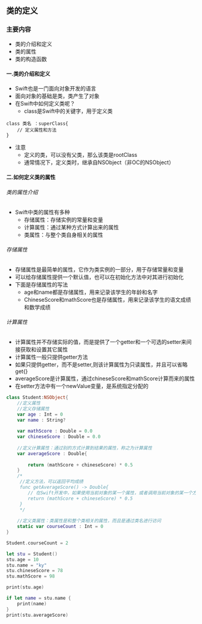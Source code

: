## 类的定义

### 主要内容

- 类的介绍和定义
- 类的属性
- 类的构造函数

#### 一.类的介绍和定义

- Swift也是一门面向对象开发的语言
- 面向对象的基础是类，类产生了对象
- 在Swift中如何定义类呢？
  - class是Swift中的关键字，用于定义类

```
class 类名 ：superClass{
	// 定义属性和方法
}
```

- 注意
  - 定义的类，可以没有父类，那么该类是rootClass
  - 通常情况下，定义类时，继承自NSObject（非OC的NSObject）

#### 二.如何定义类的属性

###### 类的属性介绍

- Swift中类的属性有多种
  - 存储属性：存储实例的常量和变量
  - 计算属性：通过某种方式计算出来的属性
  - 类属性：与整个类自身相关的属性

###### 存储属性

- 存储属性是最简单的属性，它作为类实例的一部分，用于存储常量和变量
- 可以给存储属性提供一个默认值，也可以在初始化方法中对其进行初始化
- 下面是存储属性的写法
  - age和name都是存储属性，用来记录该学生的年龄和名字
  - ChineseScore和mathScore也是存储属性，用来记录该学生的语文成绩和数学成绩

###### 计算属性

- 计算属性并不存储实际的值，而是提供了一个getter和一个可选的setter来间接获取和设置其它属性
- 计算属性一般只提供getter方法
- 如果只提供getter，而不是setter,则该计算属性为只读属性，并且可以省略get{}
- averageScore是计算属性，通过chineseScore和mathScore计算而来的属性
- 在setter方法中有一个newValue变量，是系统指定分配的

```swift
class Student:NSObject{
    //定义属性
    //定义存储属性
    var age : Int = 0
    var name : String?
    
    var mathScore : Double = 0.0
    var chineseScore : Double = 0.0
    
    //定义计算属性：通过别的方式计算到结果的属性，称之为计算属性
    var averageScore : Double{
      
        return (mathScore + chineseScore) * 0.5
    }
    /*
     //定义方法，可以返回平均成绩
     func getAverageScore() -> Double{
        // 在Swift开发中，如果使用当前对象的某一个属性，或者调用当前对象的某一个方法时，可以直接使用，不需要加self
        return (mathScore + chineseScore) * 0.5
     }
     */
    
    //定义类属性：类属性是和整个类相关的属性，而且是通过类名进行访问
    static var courseCount : Int = 0
}

Student.courseCount = 2

let stu = Student()
stu.age = 10
stu.name = "ky"
stu.chineseScore = 78
stu.mathScore = 98

print(stu.age)

if let name = stu.name {
    print(name)
}
print(stu.averageScore)
```

